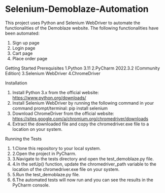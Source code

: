 # Selenium-Demoblaze-Automation
This project uses Python and Selenium WebDriver to automate the functionalities of the Demoblaze website. The following functionalities have been automated:
1.	Sign up page
2.	Login page
3.	Cart page
4.	Place order page
   
Getting Started
  Prerequisites
	1.Python 3.11
   2.PyCharm 2022.3.2 (Community Edition)
   3.Selenium WebDriver
   4.ChromeDriver

Installation
1.	Install Python 3.x from the official website: https://www.python.org/downloads/
2.	Install Selenium WebDriver by running the following command in your command prompt/terminal:
    pip install selenium
3.	Download ChromeDriver from the official website: https://sites.google.com/a/chromium.org/chromedriver/downloads
4.	Extract the downloaded file and copy the chromedriver.exe file to a location on your system.

Running the Tests
1.	1.Clone this repository to your local system.
2.	2.Open the project in PyCharm.
3.	3.Navigate to the tests directory and open the test_demoblaze.py file.
4.	4.In the setUp() function, update the chromedriver_path variable to the location of the chromedriver.exe file on your system.
5.	5.Run the test_demoblaze.py file.
6.	6.The automated tests will now run and you can see the results in the PyCharm console.

